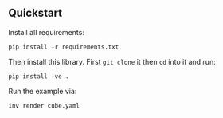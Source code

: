 ## Quickstart

Install all requirements:
```shell
pip install -r requirements.txt
```

Then install this library. First `git clone` it then `cd` into it and run:
```shell
pip install -ve .
```

Run the example via:
```shell
inv render cube.yaml 
```
